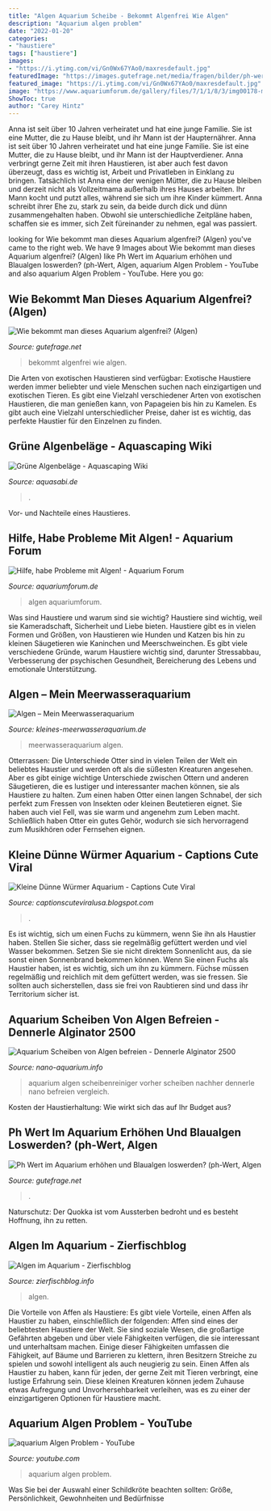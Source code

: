 ```yaml
---
title: "Algen Aquarium Scheibe - Bekommt Algenfrei Wie Algen"
description: "Aquarium algen problem"
date: "2022-01-20"
categories:
- "haustiere"
tags: ["haustiere"]
images:
- "https://i.ytimg.com/vi/Gn0Wx67YAo0/maxresdefault.jpg"
featuredImage: "https://images.gutefrage.net/media/fragen/bilder/ph-wert-im-aquarium-erhoehen-und-blaualgen-loswerden/0_big.jpg?v=1596012828000"
featured_image: "https://i.ytimg.com/vi/Gn0Wx67YAo0/maxresdefault.jpg"
image: "https://www.aquariumforum.de/gallery/files/7/1/1/8/3/img00178-med.jpg"
ShowToc: true
author: "Carey Hintz"
---
```



Anna ist seit über 10 Jahren verheiratet und hat eine junge Familie. Sie ist eine Mutter, die zu Hause bleibt, und ihr Mann ist der Haupternährer.
Anna ist seit über 10 Jahren verheiratet und hat eine junge Familie. Sie ist eine Mutter, die zu Hause bleibt, und ihr Mann ist der Hauptverdiener. Anna verbringt gerne Zeit mit ihren Haustieren, ist aber auch fest davon überzeugt, dass es wichtig ist, Arbeit und Privatleben in Einklang zu bringen. Tatsächlich ist Anna eine der wenigen Mütter, die zu Hause bleiben und derzeit nicht als Vollzeitmama außerhalb ihres Hauses arbeiten. Ihr Mann kocht und putzt alles, während sie sich um ihre Kinder kümmert. Anna schreibt ihrer Ehe zu, stark zu sein, da beide durch dick und dünn zusammengehalten haben. Obwohl sie unterschiedliche Zeitpläne haben, schaffen sie es immer, sich Zeit füreinander zu nehmen, egal was passiert.

	

		
looking for Wie bekommt man dieses Aquarium algenfrei? (Algen) you've came to the right web. We have 9 Images about Wie bekommt man dieses Aquarium algenfrei? (Algen) like Ph Wert im Aquarium erhöhen und Blaualgen loswerden? (ph-Wert, Algen, aquarium Algen Problem - YouTube and also aquarium Algen Problem - YouTube. Here you go:
		
    
## Wie Bekommt Man Dieses Aquarium Algenfrei? (Algen)

<img loading=lazy src="https://images.gutefrage.net/media/fragen/bilder/wie-bekommt-man-dieses-aquarium-algenfrei/0_big.jpg?v=1463409840000" onerror="this.onerror=null;this.src='https://tse4.mm.bing.net/th?id=OIP.dsGsYIDODSnQSvoWOBrMPQHaHa&amp;pid=15.1';" alt="Wie bekommt man dieses Aquarium algenfrei? (Algen)">

_Source: gutefrage.net_

>bekommt algenfrei wie algen. 

	

Die Arten von exotischen Haustieren sind verfügbar:
Exotische Haustiere werden immer beliebter und viele Menschen suchen nach einzigartigen und exotischen Tieren. Es gibt eine Vielzahl verschiedener Arten von exotischen Haustieren, die man genießen kann, von Papageien bis hin zu Kamelen. Es gibt auch eine Vielzahl unterschiedlicher Preise, daher ist es wichtig, das perfekte Haustier für den Einzelnen zu finden.

    
## Grüne Algenbeläge - Aquascaping Wiki

<img loading=lazy src="https://www.aquasabi.de/vcdn/images/item/zoom/rzFGnlvKjo/Staubalgen#1.jpg" onerror="this.onerror=null;this.src='https://tse1.mm.bing.net/th?id=OIP.VvGGYzruYZC1_XxS3cHYBAHaEK&amp;pid=15.1';" alt="Grüne Algenbeläge - Aquascaping Wiki">

_Source: aquasabi.de_

>. 

	

Vor- und Nachteile eines Haustieres.

    
## Hilfe, Habe Probleme Mit Algen! - Aquarium Forum

<img loading=lazy src="https://www.aquariumforum.de/gallery/files/7/1/1/8/3/img00178-med.jpg" onerror="this.onerror=null;this.src='https://tse1.mm.bing.net/th?id=OIP.op6fcKGzwivHh66--pneQgHaFj&amp;pid=15.1';" alt="Hilfe, habe Probleme mit Algen! - Aquarium Forum">

_Source: aquariumforum.de_

>algen aquariumforum. 

	

Was sind Haustiere und warum sind sie wichtig?
Haustiere sind wichtig, weil sie Kameradschaft, Sicherheit und Liebe bieten. Haustiere gibt es in vielen Formen und Größen, von Haustieren wie Hunden und Katzen bis hin zu kleinen Säugetieren wie Kaninchen und Meerschweinchen. Es gibt viele verschiedene Gründe, warum Haustiere wichtig sind, darunter Stressabbau, Verbesserung der psychischen Gesundheit, Bereicherung des Lebens und emotionale Unterstützung.

    
## Algen – Mein Meerwasseraquarium

<img loading=lazy src="http://www.kleines-meerwasseraquarium.de/wp-content/uploads/2012/10/Kalkrotalgen.jpg" onerror="this.onerror=null;this.src='https://tse1.mm.bing.net/th?id=OIP.p7vyFS2Hmrzsmn1gDuzoaAHaE8&amp;pid=15.1';" alt="Algen – Mein Meerwasseraquarium">

_Source: kleines-meerwasseraquarium.de_

>meerwasseraquarium algen. 

	

Otterrassen: Die Unterschiede
Otter sind in vielen Teilen der Welt ein beliebtes Haustier und werden oft als die süßesten Kreaturen angesehen. Aber es gibt einige wichtige Unterschiede zwischen Ottern und anderen Säugetieren, die es lustiger und interessanter machen können, sie als Haustiere zu halten. Zum einen haben Otter einen langen Schnabel, der sich perfekt zum Fressen von Insekten oder kleinen Beutetieren eignet. Sie haben auch viel Fell, was sie warm und angenehm zum Leben macht. Schließlich haben Otter ein gutes Gehör, wodurch sie sich hervorragend zum Musikhören oder Fernsehen eignen.

    
## Kleine Dünne Würmer Aquarium - Captions Cute Viral

<img loading=lazy src="https://www.aquasabi.de/vcdn/images/item/large/A9IIqkZ1Bj/wenigborster.jpg" onerror="this.onerror=null;this.src='https://tse2.mm.bing.net/th?id=OIP.VuFPbvw5vSzXnFyw8lavlgHaHa&amp;pid=15.1';" alt="Kleine Dünne Würmer Aquarium - Captions Cute Viral">

_Source: captionscuteviralusa.blogspot.com_

>. 

	

Es ist wichtig, sich um einen Fuchs zu kümmern, wenn Sie ihn als Haustier haben. Stellen Sie sicher, dass sie regelmäßig gefüttert werden und viel Wasser bekommen. Setzen Sie sie nicht direktem Sonnenlicht aus, da sie sonst einen Sonnenbrand bekommen können.
Wenn Sie einen Fuchs als Haustier haben, ist es wichtig, sich um ihn zu kümmern. Füchse müssen regelmäßig und reichlich mit dem gefüttert werden, was sie fressen. Sie sollten auch sicherstellen, dass sie frei von Raubtieren sind und dass ihr Territorium sicher ist.

    
## Aquarium Scheiben Von Algen Befreien - Dennerle Alginator 2500

<img loading=lazy src="http://www.nano-aquarium.info/wp-content/uploads/2012/10/scheibenreiniger-vorher-nachher.jpg" onerror="this.onerror=null;this.src='https://tse4.mm.bing.net/th?id=OIP.pwkSkOWCGOW2nu5GRX4hrAHaE8&amp;pid=15.1';" alt="Aquarium Scheiben von Algen befreien - Dennerle Alginator 2500">

_Source: nano-aquarium.info_

>aquarium algen scheibenreiniger vorher scheiben nachher dennerle nano befreien vergleich. 

	

Kosten der Haustierhaltung: Wie wirkt sich das auf Ihr Budget aus?

    
## Ph Wert Im Aquarium Erhöhen Und Blaualgen Loswerden? (ph-Wert, Algen

<img loading=lazy src="https://images.gutefrage.net/media/fragen/bilder/ph-wert-im-aquarium-erhoehen-und-blaualgen-loswerden/0_big.jpg?v=1596012828000" onerror="this.onerror=null;this.src='https://tse2.mm.bing.net/th?id=OIP.Wf6zyMrzZQ-sDWT9T31mlQHaFj&amp;pid=15.1';" alt="Ph Wert im Aquarium erhöhen und Blaualgen loswerden? (ph-Wert, Algen">

_Source: gutefrage.net_

>. 

	

Naturschutz: Der Quokka ist vom Aussterben bedroht und es besteht Hoffnung, ihn zu retten.

    
## Algen Im Aquarium - Zierfischblog

<img loading=lazy src="https://i2.wp.com/zierfischblog.info/wp-content/uploads/algen-03.jpg?fit=800%2C533&amp;ssl=1" onerror="this.onerror=null;this.src='https://tse3.mm.bing.net/th?id=OIP.rkH6QCR7bQ0DttY8aqbTGwHaE7&amp;pid=15.1';" alt="Algen im Aquarium - Zierfischblog">

_Source: zierfischblog.info_

>algen. 

	

Die Vorteile von Affen als Haustiere: Es gibt viele Vorteile, einen Affen als Haustier zu haben, einschließlich der folgenden:
Affen sind eines der beliebtesten Haustiere der Welt. Sie sind soziale Wesen, die großartige Gefährten abgeben und über viele Fähigkeiten verfügen, die sie interessant und unterhaltsam machen. Einige dieser Fähigkeiten umfassen die Fähigkeit, auf Bäume und Barrieren zu klettern, ihren Besitzern Streiche zu spielen und sowohl intelligent als auch neugierig zu sein.
Einen Affen als Haustier zu haben, kann für jeden, der gerne Zeit mit Tieren verbringt, eine lustige Erfahrung sein. Diese kleinen Kreaturen können jedem Zuhause etwas Aufregung und Unvorhersehbarkeit verleihen, was es zu einer der einzigartigeren Optionen für Haustiere macht.

    
## Aquarium Algen Problem - YouTube

<img loading=lazy src="https://i.ytimg.com/vi/Gn0Wx67YAo0/maxresdefault.jpg" onerror="this.onerror=null;this.src='https://tse4.mm.bing.net/th?id=OIP.-L47HxTUNVPOLV4sDW2DLwHaEK&amp;pid=15.1';" alt="aquarium Algen Problem - YouTube">

_Source: youtube.com_

>aquarium algen problem. 

	

Was Sie bei der Auswahl einer Schildkröte beachten sollten: Größe, Persönlichkeit, Gewohnheiten und Bedürfnisse

